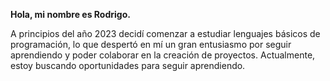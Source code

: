 <b> Hola, mi nombre es Rodrigo.</b> 
<p>
A principios del año 2023 decidí comenzar a estudiar lenguajes básicos de programación, lo que despertó en mí un gran entusiasmo por seguir aprendiendo y poder colaborar en la creación de proyectos.
Actualmente, estoy buscando oportunidades para seguir aprendiendo.
